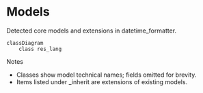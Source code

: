# Models

Detected core models and extensions in datetime_formatter.

```mermaid
classDiagram
    class res_lang
```

Notes
- Classes show model technical names; fields omitted for brevity.
- Items listed under _inherit are extensions of existing models.
